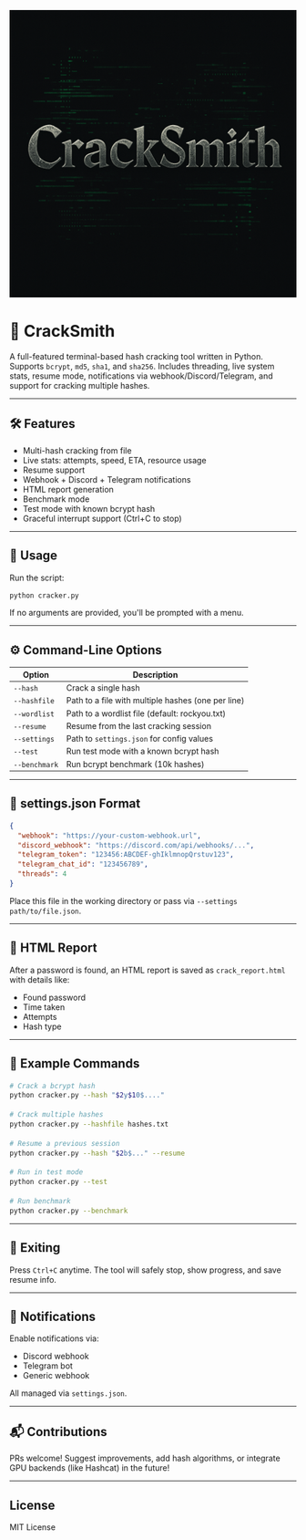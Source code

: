 <img src="https://github.com/Lovsan/CrackSmith/blob/main/crack_smith.png"></img>

# 🔐 CrackSmith

A full-featured terminal-based hash cracking tool written in Python. Supports `bcrypt`, `md5`, `sha1`, and `sha256`. Includes threading, live system stats, resume mode, notifications via webhook/Discord/Telegram, and support for cracking multiple hashes.

---

## 🛠️ Features

- Multi-hash cracking from file
- Live stats: attempts, speed, ETA, resource usage
- Resume support
- Webhook + Discord + Telegram notifications
- HTML report generation
- Benchmark mode
- Test mode with known bcrypt hash
- Graceful interrupt support (Ctrl+C to stop)

---

## 🚀 Usage

Run the script:
```bash
python cracker.py
```
If no arguments are provided, you'll be prompted with a menu.

---

## ⚙️ Command-Line Options

| Option           | Description                                      |
|------------------|--------------------------------------------------|
| `--hash`         | Crack a single hash                              |
| `--hashfile`     | Path to a file with multiple hashes (one per line) |
| `--wordlist`     | Path to a wordlist file (default: rockyou.txt)   |
| `--resume`       | Resume from the last cracking session            |
| `--settings`     | Path to `settings.json` for config values        |
| `--test`         | Run test mode with a known bcrypt hash           |
| `--benchmark`    | Run bcrypt benchmark (10k hashes)                |

---

## 🔧 settings.json Format

```json
{
  "webhook": "https://your-custom-webhook.url",
  "discord_webhook": "https://discord.com/api/webhooks/...",
  "telegram_token": "123456:ABCDEF-ghIklmnopQrstuv123",
  "telegram_chat_id": "123456789",
  "threads": 4
}
```

Place this file in the working directory or pass via `--settings path/to/file.json`.

---

## 📄 HTML Report

After a password is found, an HTML report is saved as `crack_report.html` with details like:
- Found password
- Time taken
- Attempts
- Hash type

---

## 🧪 Example Commands

```bash
# Crack a bcrypt hash
python cracker.py --hash "$2y$10$...."

# Crack multiple hashes
python cracker.py --hashfile hashes.txt

# Resume a previous session
python cracker.py --hash "$2b$..." --resume

# Run in test mode
python cracker.py --test

# Run benchmark
python cracker.py --benchmark
```

---

## 🧯 Exiting

Press `Ctrl+C` anytime. The tool will safely stop, show progress, and save resume info.

---

## 💬 Notifications

Enable notifications via:
- Discord webhook
- Telegram bot
- Generic webhook

All managed via `settings.json`.

---

## 📬 Contributions

PRs welcome! Suggest improvements, add hash algorithms, or integrate GPU backends (like Hashcat) in the future!

---

## License

MIT License

